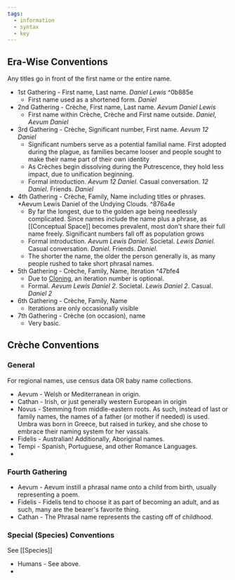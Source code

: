 ```yaml
---
tags:
  - information
  - syntax
  - key
---
```


## Era-Wise Conventions
Any titles go in front of the first name or the entire name.
- 1st Gathering - First name, Last name. *Daniel Lewis* ^0b885e
	- First name used as a shortened form. *Daniel*
- 2nd Gathering - Crèche, First name, Last name. *Aevum Daniel Lewis*
	- First name within Crèche, Crèche and First name outside. *Daniel*, *Aevum Daniel*
- 3rd Gathering - Crèche, Significant number, First name. *Aevum 12 Daniel*
	- Significant numbers serve as a potential familial name. First adopted during the plague, as families became looser and people sought to make their name part of their own identity
	- As Crèches begin dissolving during the Putrescence, they hold less impact, due to unification beginning.
	- Formal introduction. *Aevum 12 Daniel*. Casual conversation. *12 Daniel*. Friends. *Daniel*
- 4th Gathering - Crèche, Family, Name including titles or phrases. *Aevum Lewis Daniel of the Undying Clouds. ^876a4e
	- By far the longest, due to the golden age being needlessly complicated. Since names include the name plus a phrase, as [[Conceptual Space]] becomes prevalent, most don't share their full name freely. Significant numbers fall off as population grows
	- Formal introduction. *Aevum Lewis Daniel*.  Societal. *Lewis Daniel*. Casual conversation. *Daniel.* Friends. *Daniel*.
	- The shorter the name, the older the person generally is, as many people rushed to take short phrasal names.
- 5th Gathering - Crèche, Family, Name, Iteration ^47bfe4
	- Due to [Cloning](0.%20Overview%205#%5E639685.md), an iteration number is optional. 
	- Formal. *Aevum Lewis Daniel 2*. Societal. *Lewis Daniel 2*. Casual. *Daniel 2*
- 6th Gathering - Crèche, Family, Name
	- Iterations are only occasionally visible
- 7th Gathering - Crèche (on occasion), name
	- Very basic.

## Crèche Conventions
### General
For regional names, use census data OR baby name collections.
- Aevum - Welsh or Mediterranean in origin. 
- Cathan - Irish, or just generally western European in origin
- Novus - Stemming from middle-eastern roots. As such, instead of last or family names, the names of a father (or mother if needed) is used. Umbra was born in Greece, but raised in turkey, and she chose to embrace their naming system for her vassals.
- Fidelis - Australian! Additionally, Aboriginal names. 
- Tempi - Spanish, Portuguese, and other Romance Languages.
- 

### Fourth Gathering
- Aevum - Aevum instill a phrasal name onto a child from birth, usually representing a poem.
- Fidelis - Fidelis tend to choose it as part of becoming an adult, and as such, many are the bearer's favorite thing.
- Cathan - The Phrasal name represents the casting off of childhood.

### Special (Species) Conventions
See [[Species]]
* Humans - See above.
* 